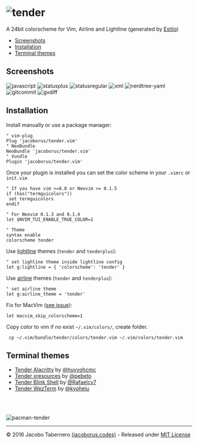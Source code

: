 ![tender](https://cloud.githubusercontent.com/assets/829859/18413534/f7cb472c-77aa-11e6-86bf-9c790aadd2df.png)
==============================================================================================================

A 24bit colorscheme for Vim, Airline and Lightline (generated by [Estilo](https://github.com/jacoborus/estilo))

- [Screenshots](#screenshots)
- [Installation](#installation)
- [Terminal themes](#terminal-themes)

## Screenshots

![javascript](https://cloud.githubusercontent.com/assets/829859/18417365/7780885a-782e-11e6-8e88-150cfc70e35b.png)
![statusplus](https://cloud.githubusercontent.com/assets/829859/18418261/0e0f54f4-7843-11e6-9825-bff197a7f76a.png)
![statusregular](https://cloud.githubusercontent.com/assets/829859/18491051/f81ba21a-7a04-11e6-85c6-e9bc3c98415f.png)
![xml](https://cloud.githubusercontent.com/assets/829859/18494378/1590f654-7a16-11e6-8885-c16a41bf5583.png)
![nerdtree-yaml](https://cloud.githubusercontent.com/assets/829859/18417875/4b3e382e-783c-11e6-94ea-afb9bf0d68f2.png)
![gitcommit](https://cloud.githubusercontent.com/assets/829859/18418089/270b409c-7840-11e6-8618-1aa81f612860.png)
![gvdiff](https://cloud.githubusercontent.com/assets/829859/18417983/3253da42-783e-11e6-93ac-b0f506f0a3c5.png)


## Installation

Install manually or use a package manager:

```viml
" vim-plug
Plug 'jacoborus/tender.vim'
" NeoBundle
NeoBundle 'jacoborus/tender.vim'
" Vundle
Plugin 'jacoborus/tender.vim'
```

Once your plugin is installed you can set the color scheme in your `.vimrc` or `init.vim`


```viml
" If you have vim >=8.0 or Neovim >= 0.1.5
if (has("termguicolors"))
 set termguicolors
endif

" For Neovim 0.1.3 and 0.1.4
let $NVIM_TUI_ENABLE_TRUE_COLOR=1

" Theme
syntax enable
colorscheme tender
```


Use [lightline](https://github.com/itchyny/lightline.vim) themes (`tender` and `tenderplus`):

```viml
" set lighline theme inside lightline config
let g:lightline = { 'colorscheme': 'tender' }
```

Use [airline](https://github.com/vim-airline/vim-airline) themes (`tender` and `tenderplus`):

```viml
" set airline theme
let g:airline_theme = 'tender'
```


Fix for MacVim ([see issue](https://github.com/jacoborus/tender.vim/issues/9)):
```viml
let macvim_skip_colorscheme=1
```

Copy color to vim if no exist `~/.vim/colors/`, create folder.
```
 cp ~/.vim/bundle/tender/colors/tender.vim ~/.vim/colors/tender.vim
```

## Terminal themes

- [Tender Alacritty](https://github.com/huyvohcmc/tender-alacritty) by [@huyvohcmc](https://github.com/huyvohcmc)
- [Tender xresources](https://github.com/pebeto/tender-xresources) by [@pebeto](https://github.com/pebeto)
- [Tender Blink Shell](https://github.com/Rafaelcv7/Jacoborus-Tendertheme) by [@Rafaelcv7](https://github.com/Rafaelcv7)
- [Tender WezTerm](https://github.com/kyoheiu/tender-wezterm) by [@kyoheiu](https://github.com/kyoheiu)

<br><br>

![pacman-tender](https://cloud.githubusercontent.com/assets/829859/19010929/af7489e0-8789-11e6-8c0f-a18055d5b4c4.png)

---

© 2016 Jacobo Tabernero [(jacoborus.codes)](http://jacoborus.codes) - Released under [MIT License](https://raw.github.com/jacoborus/nanobar/master/LICENSE)
